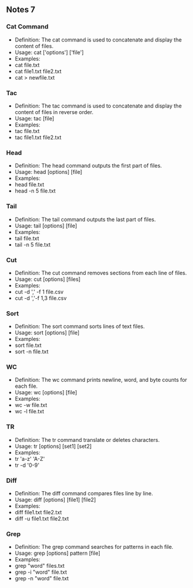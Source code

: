 ## Notes 7

### Cat Command
* Definition: The cat command is used to concatenate and display the content of files.
* Usage: cat ['options'] ['file']
* Examples:
* cat  file.txt
* cat  file1.txt file2.txt
* cat >  newfile.txt

### Tac
* Definition: The tac command is used to concatenate and display the content of files in reverse 
order.
* Usage: tac [file]
* Examples:
* tac  file.txt
* tac  file1.txt file2.txt

### Head
* Definition: The head command outputs the first part of files.
* Usage: head [options] [file]
* Examples:
* head  file.txt
* head -n 5 file.txt

### Tail
* Definition: The tail command outputs the last part of files.
* Usage: tail [options] [file]
* Examples:
* tail  file.txt
* tail -n  5 file.txt

### Cut
* Definition: The cut command removes sections from each line of files.
* Usage: cut [options] [files]
* Examples:
* cut -d  ',' -f 1 file.csv
* cut -d  ','-f 1,3 file.csv

### Sort 
* Definition: The sort command sorts lines of text files.
* Usage: sort [options] [file]
* Examples:
* sort  file.txt
* sort -n file.txt

### WC
* Definition: The wc command prints newline, word, and byte counts for each file.
* Usage: wc [options] [file]
* Examples:
* wc -w file.txt
* wc -l file.txt

### TR
* Definition: The tr command translate or deletes characters.
* Usage: tr [options] [set1] [set2]
* Examples:
* tr 'a-z' 'A-Z'
* tr -d '0-9'

### Diff
* Definition: The diff command compares files line by line.
* Usage: diff [options] [file1] [file2]
* Examples:
* diff file1.txt file2.txt
* diff -u file1.txt file2.txt

### Grep
* Definition: The grep command searches for patterns in each file.
* Usage: grep [options] pattern [file]
* Examples:
* grep "word" files.txt
* grep -i "word" file.txt
* grep -n "word" file.txt



